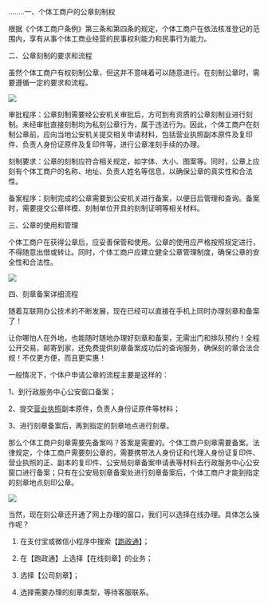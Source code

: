 ........一、个体工商户的公章刻制权

根据《个体工商户条例》第三条和第四条的规定，个体工商户在依法核准登记的范围内，享有从事个体工商业经营的民事权利能力和民事行为能力。

二、公章刻制的要求和流程

虽然个体工商户有权刻制公章，但这并不意味着可以随意进行。在刻制公章时，需要遵循一定的要求和流程。

![](https://q7.itc.cn/images01/20240318/bb36fefbece74952805039a5b74f8889.png)

审批程序：公章刻制需要经公安机关审批后，方可到有资质的公章刻制业进行刻制。未经审批直接刻制均为私刻公章行为，属于违法行为。因此，个体工商户在刻制公章前，应向当地公安机关提交相关申请材料，包括营业执照副本原件及复印件、负责人身份证原件及复印件等，进行公章准刻手续的办理。

刻制要求：公章的刻制应符合相关规定，如字体、大小、图案等。同时，公章上应刻有个体工商户的名称、地址、负责人姓名等信息，以确保公章的真实性和合法性。

备案程序：刻制完成的公章需要到公安机关进行备案，以便日后管理和查询。备案时，需要提交公章样模、刻制单位开具的刻制证明等相关材料。

三、公章的使用和管理

个体工商户在获得公章后，应妥善保管和使用。公章的使用应严格按照规定进行，不得随意出借或转让。同时，个体工商户应建立健全公章管理制度，确保公章的安全性和合法性。

![](https://q5.itc.cn/images01/20240318/37a2e1be39a244a69c4aeaa522efcab0.png)

四、刻章备案详细流程

随着互联网办公技术的不断发展，现在已经可以直接在手机上同时办理刻章和备案了！

让你哪怕人在外地，也能随时随地办理好刻章和备案，无需出门和排队预约！全程公开交易，邮寄到家，还免费提供刻章备案成功后的查询服务，确保刻的章合法合规！不仅更方便，而且更实惠！


一般情况下，个体户申请公章的流程主要是这样的：

1、到行政服务中心公安窗口备案；

2、提交[营业执照](https://zhida.zhihu.com/search?content_id=223291410&content_type=Article&match_order=1&q=%E8%90%A5%E4%B8%9A%E6%89%A7%E7%85%A7&zd_token=eyJhbGciOiJIUzI1NiIsInR5cCI6IkpXVCJ9.eyJpc3MiOiJ6aGlkYV9zZXJ2ZXIiLCJleHAiOjE3NDM5Mjc2NzIsInEiOiLokKXkuJrmiafnhaciLCJ6aGlkYV9zb3VyY2UiOiJlbnRpdHkiLCJjb250ZW50X2lkIjoyMjMyOTE0MTAsImNvbnRlbnRfdHlwZSI6IkFydGljbGUiLCJtYXRjaF9vcmRlciI6MSwiemRfdG9rZW4iOm51bGx9.DdMH5EuwdkWKDcNndH0QOtUfZU5g9uxF_jHl6UCdMok&zhida_source=entity)副本原件，负责人身份证原件等材料；

3、进行刻章备案后，再到指定的刻章地点进行刻章。

  

那么个体工商户刻章需要先备案吗？答案是需要的。个体工商户刻章需要备案。法律规定，个体工商户需要刻公章的，需要携带法人身份证和代理人身份证复印件、营业执照的正、副本的复印件、公安局刻章备案申请表等材料去行政服务中心公安窗口进行备案；只有在公安局刻章备案处进行刻章备案后，个体工商户才能到指定的刻章地点刻印公章。

![](https://pica.zhimg.com/v2-5212e22f5d84fcf7fd23b7d8f4366f28_1440w.jpg)

  

当然，现在刻公章还开通了网上办理的窗口，我们可以选择在线办理。具体怎么操作呢？

1. 在支付宝或微信小程序中搜索【[跑政通](https://zhida.zhihu.com/search?content_id=223291410&content_type=Article&match_order=1&q=%E8%B7%91%E6%94%BF%E9%80%9A&zd_token=eyJhbGciOiJIUzI1NiIsInR5cCI6IkpXVCJ9.eyJpc3MiOiJ6aGlkYV9zZXJ2ZXIiLCJleHAiOjE3NDM5Mjc2NzIsInEiOiLot5HmlL_pgJoiLCJ6aGlkYV9zb3VyY2UiOiJlbnRpdHkiLCJjb250ZW50X2lkIjoyMjMyOTE0MTAsImNvbnRlbnRfdHlwZSI6IkFydGljbGUiLCJtYXRjaF9vcmRlciI6MSwiemRfdG9rZW4iOm51bGx9.QpK93lNnc3Ktw6iiJLyt2nUBTefsnQ-xs_aMAfnEFDU&zhida_source=entity)】；

2. 在【跑政通】上选择【在线刻章】的业务；

3. 选择【公司刻章】；

4. 选择需要办理的刻章类型，等待客服联系。